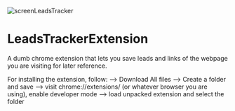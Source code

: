 ![screenLeadsTracker](https://user-images.githubusercontent.com/81512294/131381353-beab7885-3117-4e33-bece-b8030cb3a14c.PNG)
# LeadsTrackerExtension
A dumb chrome extension that lets you save leads and links of the webpage you are visiting for later reference.

For installing the extension, follow:
--> Download All files --> Create a folder and save --> visit chrome://extensions/ (or whatever browser you are using), enable developer mode 
                                                                                            --> load unpacked extension and select the folder

